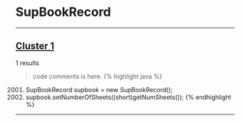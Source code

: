 # SupBookRecord

***

## [Cluster 1](./1)
1 results
> code comments is here.
{% highlight java %}
2001. SupBookRecord supbook = new SupBookRecord();
2003. supbook.setNumberOfSheets((short)getNumSheets());
{% endhighlight %}

***

